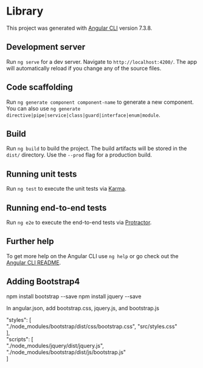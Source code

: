 # Library

This project was generated with [Angular CLI](https://github.com/angular/angular-cli) version 7.3.8.

## Development server

Run `ng serve` for a dev server. Navigate to `http://localhost:4200/`. The app will automatically reload if you change any of the source files.

## Code scaffolding

Run `ng generate component component-name` to generate a new component. You can also use `ng generate directive|pipe|service|class|guard|interface|enum|module`.

## Build

Run `ng build` to build the project. The build artifacts will be stored in the `dist/` directory. Use the `--prod` flag for a production build.

## Running unit tests

Run `ng test` to execute the unit tests via [Karma](https://karma-runner.github.io).

## Running end-to-end tests

Run `ng e2e` to execute the end-to-end tests via [Protractor](http://www.protractortest.org/).

## Further help

To get more help on the Angular CLI use `ng help` or go check out the [Angular CLI README](https://github.com/angular/angular-cli/blob/master/README.md).

## Adding Bootstrap4

npm install bootstrap --save
npm install jquery --save

In angular.json, add bootstrap.css, jquery.js, and bootstrap.js

"styles": [<br>
    "./node_modules/bootstrap/dist/css/bootstrap.css",
    "src/styles.css"<br>
],<br>
"scripts": [<br>
    "./node_modules/jquery/dist/jquery.js",<br>
    "./node_modules/bootstrap/dist/js/bootstrap.js"<br>
]